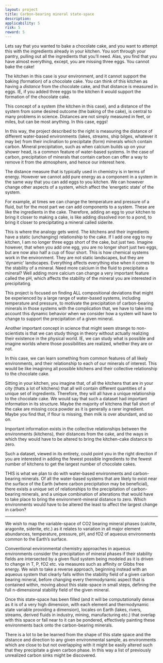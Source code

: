 ```yaml
---
layout: project
title: Carbon-bearing mineral state-space
description: 
applicability: 5
risk: 5
reward: 5
---
```

Lets say that you wanted to bake a chocolate cake, and you want to attempt this with the ingredients already in your kitchen. You sort through your pantry, pulling out all the ingredients that you’ll need. Alas, you find that you have almost everything, except, you are missing three eggs. You cannot bake the cake!

The kitchen in this case is your environment, and it cannot support the baking (formation) of a chocolate cake. You can think of this kitchen as having a *distance* from the chocolate cake, and that distance is measured in eggs. IE, if you added three eggs to the kitchen it would support the formation of the chocolate cake. 


This concept of a system (the kitchen in this case), and a distance of the system from some desired outcome (the baking of the cake), is central to many problems in science. Distances are not simply measured in feet, or miles, but can be most anything. In this case, eggs!


In this way, the project described to the right is measuring the distance of different water-based environments (lakes, streams, ship bilges, whatever it may be) from their inclination to precipitate (form) minerals which contain carbon. Mineral precipitation, such as when calcium builds up on your shower head, is a common feature of water-based systems. In the case of carbon, precipitation of minerals that contain carbon can offer a way to remove it from the atmosphere, and hence our interest here.

The distance measure that is typically used in chemistry is in terms of energy. However we cannot add pure energy as a component in a system in the same way that you can add eggs to you kitchen. We can however change other aspects of a system, which affect the ‘energetic state’ of the system. 

For example, at times we can change the temperature and pressure of a fluid, but for the most part we can add components to a system. These are like the ingredients in the cake. Therefore, adding an egg to your kitchen to bring it closer to making a cake, is like adding dissolved iron to a pond, to bring it closer to precipitating a mineral called siderite.


This is where the analogy gets weird. The kitchens and their ingredients have a static (unchanging) relationship to the cake. If I add one egg to my kitchen, I am no longer three eggs short of the cake, but just two. Imagine however, that when you add one egg, you are no longer short just two eggs, but are now also half a cup of flour short. This is how chemical systems work in the environment. They are not static landscapes, but they are ‘dynamic’ landscapes. Everything affects everything else when it comes to the stability of a mineral. Need more calcium in the fluid to precipitate a mineral? Well adding more calcium can change a very important feature called the pH, which affects the stability of the mineral you are interested in precipitating.

This project is focused on finding ALL compositional deviations that might be experienced by a large range of water-based systems, including temperature and pressure, to motivate the precipitation of carbon-bearing minerals in those systems with the complication that, we have to take into account this dynamic behavior when we consider how a system will have to change to support the precipitation of a given mineral.


Another important concept in science that might seem strange to non-scientists is that we can study things in theory without actually realizing their existence in the physical world. IE, we can study what is possible and imagine worlds where those possibilities are realized, whether they are or not.

In this case, we can learn something from common features of all likely environments, and their relationship to each of our minerals of interest. This would be like imagining all possible kitchens and their collective relationship to the chocolate cake. 

Sitting in your kitchen, you imagine that, of all the kitchens that are in your city (thats a lot of kitchens) that all will contain different quantities of a unique set of ingredients. Therefore, they will all have a unique relationship to the chocolate cake. We would say that such a dataset had important information in its structure. Maybe the majority of kitchens that fall short of the cake are missing coca powder as it is generally a rarer ingredient. Maybe you find that, if flour is missing, then milk is over abundant, and so on. 

Important information exists in the collective relationships between the environments (kitchens), their distances from the cake, and the ways in which they would have to be altered to bring the kitchen-cake distance to zero.

Such a dataset, viewed in its entirety, could point you in the right direction if you are interested in adding the fewest possible ingredients to the fewest number of kitchens to get the largest number of chocolate cakes.

THIS is what we plan to do with water-based environments and carbon-bearing minerals.
Of all the water-based systems that are likely to exist near the surface of the Earth (where carbon precipitation may be beneficial), there exists a unique set of relationships to the precipitation of carbon-bearing minerals, and a unique combination of alterations that would have to take place to bring the environment-mineral distance to zero. Which environments would have to be altered the least to affect the largest change in carbon?


<hr />

We wish to map the variable-space of CO2 bearing mineral phases (calcite, aragonite, siderite, etc.) 
as it relates to variation in all major element abundances, temperature, pressure, pH, and fO2 of aqueous 
environments common to the Earth’s surface.

Conventional environmental chemistry approaches in aqueous environments consider the precipitation of 
mineral phases if their stability fields are intersected by a given fluid system being modeled as it is 
driven to change in T, P, fO2 etc. via measures such as affinity or Gibbs free energy. We wish to take 
a reverse approach, beginning instead with an aqueous system that clearly falls within the stability 
field of a given carbon bearing mineral, before changing every thermodynamic aspect that is contained 
within, moving about this state-space in small steps, defining the full n-dimensional stability field of the given mineral. 


Once this state-space has been filled (and it will be computationally dense as it is of a very high dimension, 
with each element and thermodynamic state variable providing a dimension), locales on Earth (lakes, rivers, 
streams, derived fluids in industry, mining, manufacturing etc.) that overlap with this space or fall near 
to it can be pondered, effectively painting these environments back onto the carbon-bearing minerals. 

There is a lot to be be learned from the shape of this state space and the distance and direction to any 
given environmental sample, as environments which are close to but not overlapping with it might be easily 
altered such that they precipitate a given carbon phase. In this way a list of previously unrealized carbon 
sinks might be discovered.

